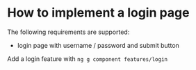 # How to implement a login page

The following requirements are supported:

* login page with username / password and submit button

Add a login feature with `ng g component features/login`

##
